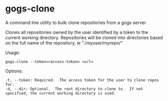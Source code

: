 # gogs-clone
A command line utility to bulk clone repositories from a gogs server


Clones all repositories owned by the user identified by a token to the current working directory.
Repositories will be cloned into directories based on the full name of the repository, ie "./myuser/myrepo/"

Usage:
```
gogs-clone --token=<access-token> <url>
```

Options:
```
-t, --token: Required.  The access token for the user to clone repos for.
-d, --dir: Optional.  The root directory to clone to.  If not specified, the current working directory is used.
```